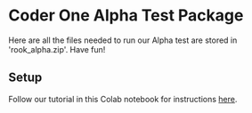 # Coder One Alpha Test Package

Here are all the files needed to run our Alpha test are stored in 'rook_alpha.zip'.
Have fun!

## Setup
Follow our tutorial in this Colab notebook for instructions [here](https://colab.research.google.com/drive/1nGpEqx2X7q4q1styDz9QOKB82bSJa43a?authuser=1#scrollTo=get_5eD5tVJZ). 
